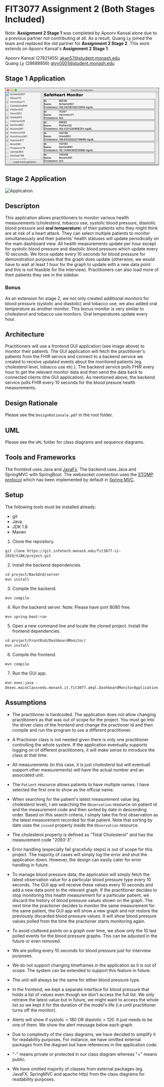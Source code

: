 # FIT3077 Assignment 2 (Both Stages Included)

Note: **Assignment 2 Stage 1** was completed by Apoorv Kansal alone due to a previous partner not contributing at all. As a result, Quang Ly joined the team and replaced the old partner for **Assignment 2 Stage 2**. This work extends on Apoorv Kansal's **Assignment 2 Stage 1**.

Apoorv Kansal (27821455) akan57@student.monash.edu <br>
Quang Ly (28688856) qlyy0001@student.monash.edu

## Stage 1 Application

![Application](img/application.png)

## Stage 2 Application

![Application](img/application_stage_2.gif)

## Descripton

This application allows practitioners to monitor various health measurements (cholesterol, tobacco use, systolic blood pressure, diastolic blood pressure and **oral temperature**) of their patients who they might think are at risk of a heart attack. They can select multiple patients to monitor simultaneously and their patients' health statuses will update periodically on the main dashboard view. All health measurements update per hour except for systolic blood pressure and diastolic blood pressure which update every 10 seconds. We force update every 10 seconds for blood pressure for demonstration purposes that the graph does update (otherwise, we would have to wait at least 1 hour for the graph to update with a new data point and this is not feasible for the interview). Practitioners can also load more of their patients they see in the sidebar.

### Bonus

As an extension for stage 2, we not only created additional monitors for blood pressure (systolic and diastolic) and tobacco use, we also added oral temperature as another monitor. This bonus monitor is very similar to cholesterol and tobacco use monitors. Oral temperatures update every hour.

## Architecture

Practitioners will use a frontend GUI application (see image above) to monitor their patients. The GUI application will fetch the practitioner's patients from the FHIR service and connect to a backend service we created to receive updated events about the monitored patients (eg. cholesterol level, tobacco use etc.). The backend service polls FHIR every hour to get the relevant monitor data and then send the data back to connected clients (the GUI application). As mentioned above, the backend service polls FHIR every 10 seconds for the blood presure health measurements.

## Design Rationale

Please see the `DesignRationale.pdf` in the root folder.

## UML

Please see the `UML` folder for class diagrams and sequence diagrams.

## Tools and Frameworks

The frontend uses Java and [JavaFx](https://openjfx.io/).
The backend uses Java and SpringMVC with SpringBoot.
The websocket connection uses the [STOMP protocol](https://stomp.github.io/) which has been implemented by default in [Spring MVC](https://spring.io/guides/gs/serving-web-content/).

## Setup

The following tools must be installed already:

- git
- Java
- JDK 1.8
- Maven

1. Clone the repository.

```
git clone https://git.infotech.monash.edu/fit3077-s1-2019/VJAK/project.git
```

2. Install the backend dependencies.

```
cd project/BackEnd/server
mvn install
```

3. Compile the backend.

```
mvn compile
```

4. Run the backend server. Note: Please have port 8080 free.

```
mvn spring-boot:run
```

5. Open a new command line and locate the cloned project. Install the frontend dependencies.

```
cd project/FrontEnd/DashboardMonitor/
mvn install
```

6. Compile the frontend.

```
mvn compile
```

7. Run the GUI app.

```
mvn exec:java -Dexec.mainClass=edu.monash.it.fit3077.akql.DashboardMonitorApplication
```

## Assumptions

- The practitioner is hardcoded. The application does not allow changing practitioners as that was out of scope for the project. You must go into the driver class of the frontend and change the practioner id and then compile and run the program to use a different practitioner.
- A Practioner class is not needed given there is only one practitioner controlling the whole system. If the application eventually supports logging on of different practitioners, it will make sense to introduce the class at that time.
- All measurements (in this case, it is just cholesterol but will eventuall support other measurements) will have the actual number and an associated unit.
- The `Patient` resource allows patients to have multiple names. I have selected the first one to show as the official name.
- When searching for the patient's latest measurement value (eg. cholesterol level), I am searching the `Observation` resource on patient id and the measurement code and then sorted by date in descending order. Based on this search criteria, I simply take the first observation as the latest measurement recorded for that patient. Note that sorting by date uses the `issued` property inside the `Observation` resource.
- The cholesterol property is defined as "Total Cholesterol" and has the measurement code "2093-3".
- Error handling (especially fail gracefully steps) is out of scope for this project. The majority of cases will simply log the error and shut the application down. However, the design can easily cater for error handling in future.

- To manage blood pressure data, the application will simply fetch the latest observation value for a particular blood pressure type every 10 seconds. The GUI app will receive these values every 10 seconds and add a new data point to the relevant graph. If the practitioner decides to stop monitoring this health measurement for a particular patient, we discard the history of blood pressure values shown on the graph. The next time the practioner decides to monitor the same measurement for the same patient, the GUI app will show a new graph and not restore the previously discarded blood pressure values. It will show blood pressure values polled from the time the practioner starts monitoring again.
- To avoid cluttered points on a graph over time, we show only the 10 last polled events for the blood pressure graphs. This can be adjusted in the future or even removed.
- We are polling every 10 seconds for blood pressure just for interview purposes.
- We do not support changing timeframes in the application as it is out of scope. The system can be extended to support this feature in future.
- The unit will always be the same for either blood pressure type.
- In the frontend, we kept a separate interface for blood pressure that holds a list of values even though we don’t access the full list. We only retrieve the latest value but in future, we might want to access the whole list so we kept it for the duration of the model's life (i.e until practitioner turns off the monitor).
- Alerts will show if systolic > 180 OR diastolic > 120. It just needs to be one of them. We show the alert message below each graph.
- Due to complexity of the class diagrams, we have decided to simplify it for readability purposes. For instance, we have omitted external packages from the diagram but have references in the application code.
- "-" means private or protected in our class diagram whereas "+" means public.
- We have omitted majority of classes from external packages (eg. JavaFX, SpringMVC and apache http) from the class diagrams for readability purposes.
